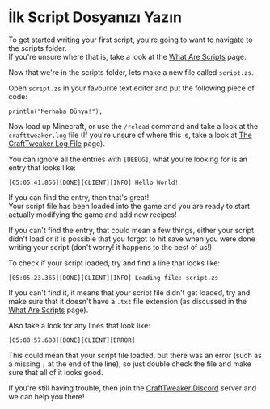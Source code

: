 # İlk Script Dosyanızı Yazın

To get started writing your first script, you're going to want to navigate to the scripts folder.  
If you're unsure where that is, take a look at the [What Are Scripts](/tutorial/IntroductionToScripting/WhatAreScripts) page.

Now that we're in the scripts folder, lets make a new file called `script.zs`.

Open `script.zs` in your favourite text editor and put the following piece of code:

```zenscript
println("Merhaba Dünya!");
```

Now load up Minecraft, or use the `/reload` command and take a look at the `crafttweaker.log` file (If you're unsure of where this is, take a look at [The CraftTweaker Log File](/tutorial/IntroductionToScripting/TheCraftTweakerLogFile) page).

You can ignore all the entries with `[DEBUG]`, what you're looking for is an entry that looks like:

```plaintext
[05:05:41.856][DONE][CLIENT][INFO] Hello World!
```

If you can find the entry, then that's great!  
Your script file has been loaded into the game and you are ready to start actually modifying the game and add new recipes!

If you can't find the entry, that could mean a few things, either your script didn't load or it is possible that you forgot to hit save when you were done writing your script (don't worry! it happens to the best of us!).

To check if your script loaded, try and find a line that looks like:

```plaintext
[05:05:23.365][DONE][CLIENT][INFO] Loading file: script.zs
```

If you can't find it, it means that your script file didn't get loaded, try and make sure that it doesn't have a `.txt` file extension (as discussed in the [What Are Scripts](/tutorial/IntroductionToScripting/WhatAreScripts) page).

Also take a look for any lines that look like:

```plaintext
[05:08:57.688][DONE][CLIENT][ERROR]
```

This could mean that your script file loaded, but there was an error (such as a missing `;` at the end of the line), so just double check the file and make sure that all of it looks good.

If you're still having trouble, then join the [CraftTweaker Discord](https://discord.blamejared.com) server and we can help you there!